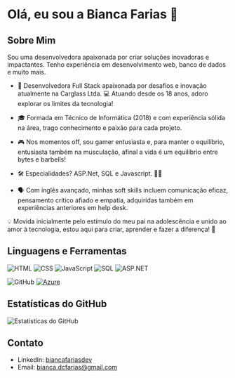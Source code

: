 # Olá, eu sou a Bianca Farias 👋

## Sobre Mim
Sou uma desenvolvedora apaixonada por criar soluções inovadoras e impactantes. Tenho experiência em desenvolvimento web, banco de dados e muito mais.

- 🚀 Desenvolvedora Full Stack apaixonada por desafios e inovação atualmente na Carglass Ltda. 
💻 Atuando desde os 18 anos, adoro explorar os limites da tecnologia!

- 🎓 Formada em Técnico de Informática (2018) e com experiência sólida na área, trago conhecimento e paixão para cada projeto.

- 🎮 Nos momentos off, sou gamer entusiasta e, para manter o equilíbrio, entusiasta também na musculação, afinal a vida é um equilíbrio entre bytes e barbells!

- 🛠️ Especialidades? ASP.Net, SQL e Javascript. 🧙‍♀️

- 🗣️ Com inglês avançado, minhas soft skills incluem comunicação eficaz, pensamento crítico afiado e empatia, adquiridas também em experiências anteriores em help desk.

💡 Movida inicialmente pelo estímulo do meu pai na adolescência e unido ao amor à tecnologia, estou aqui para criar, aprender e fazer a diferença! 🚀

## Linguagens e Ferramentas
![HTML](https://img.shields.io/badge/-HTML-E34F26?style=flat-square&logo=html5&logoColor=white)
![CSS](https://img.shields.io/badge/-CSS-1572B6?style=flat-square&logo=css3&logoColor=white)
![JavaScript](https://img.shields.io/badge/-JavaScript-black?style=flat-square&logo=javascript&logoColor=eed718)
![SQL](https://img.shields.io/badge/-SQL-blue?style=flat-square&logo=microsoft-sql-server&logoColor=white)
![ASP.NET](https://img.shields.io/badge/-ASP.NET-512BD4?style=flat-square&logo=dotnet&logoColor=white)

![GitHub](https://img.shields.io/badge/-GitHub-181717?style=flat-square&logo=github)
[![Azure](https://img.shields.io/badge/Azure-0078D4?style=flat-square&logo=microsoft-azure&logoColor=white)](https://azure.microsoft.com/)

## Estatísticas do GitHub
![Estatísticas do GitHub](https://github-readme-stats.vercel.app/api?username=biancafariasdev&show_icons=true)

## Contato
- LinkedIn: [biancafariasdev](https://www.linkedin.com/in/biancafariasdev/)
- Email: bianca.dcfarias@gmail.com
